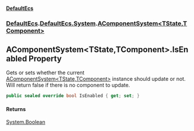 #### [DefaultEcs](./index.md 'index')
### [DefaultEcs](./index.md 'index').[DefaultEcs.System](./DefaultEcs-System.md 'DefaultEcs.System').[AComponentSystem&lt;TState,TComponent&gt;](./DefaultEcs-System-AComponentSystem-TState_TComponent-.md 'DefaultEcs.System.AComponentSystem&lt;TState,TComponent&gt;')
## AComponentSystem&lt;TState,TComponent&gt;.IsEnabled Property
Gets or sets whether the current [AComponentSystem&lt;TState,TComponent&gt;](./DefaultEcs-System-AComponentSystem-TState_TComponent-.md 'DefaultEcs.System.AComponentSystem&lt;TState,TComponent&gt;') instance should update or not.  
Will return false if there is no component to update.  
```C#
public sealed override bool IsEnabled { get; set; }
```
#### Returns
[System.Boolean](https://docs.microsoft.com/en-us/dotnet/api/System.Boolean 'System.Boolean')  
